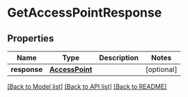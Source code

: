 # GetAccessPointResponse

## Properties
Name | Type | Description | Notes
------------ | ------------- | ------------- | -------------
**response** | [**AccessPoint**](AccessPoint.md) |  | [optional] 

[[Back to Model list]](../README.md#documentation-for-models) [[Back to API list]](../README.md#documentation-for-api-endpoints) [[Back to README]](../README.md)

